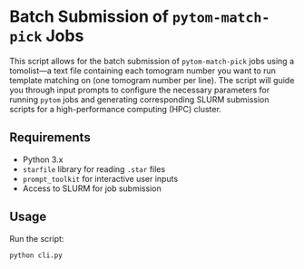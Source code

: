 # Batch Submission of `pytom-match-pick` Jobs

This script allows for the batch submission of `pytom-match-pick` jobs using a tomolist—a text file containing each tomogram number you want to run template matching on (one tomogram number per line). The script will guide you through input prompts to configure the necessary parameters for running `pytom` jobs and generating corresponding SLURM submission scripts for a high-performance computing (HPC) cluster.

## Requirements

- Python 3.x
- `starfile` library for reading `.star` files
- `prompt_toolkit` for interactive user inputs
- Access to SLURM for job submission

## Usage

Run the script:

```bash
python cli.py
